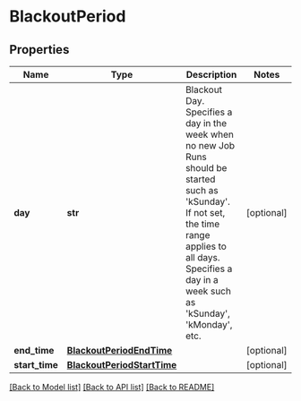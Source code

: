 # BlackoutPeriod

## Properties
Name | Type | Description | Notes
------------ | ------------- | ------------- | -------------
**day** | **str** | Blackout Day.  Specifies a day in the week when no new Job Runs should be started such as &#39;kSunday&#39;. If not set, the time range applies to all days. Specifies a day in a week such as &#39;kSunday&#39;, &#39;kMonday&#39;, etc. | [optional] 
**end_time** | [**BlackoutPeriodEndTime**](BlackoutPeriodEndTime.md) |  | [optional] 
**start_time** | [**BlackoutPeriodStartTime**](BlackoutPeriodStartTime.md) |  | [optional] 

[[Back to Model list]](../README.md#documentation-for-models) [[Back to API list]](../README.md#documentation-for-api-endpoints) [[Back to README]](../README.md)


